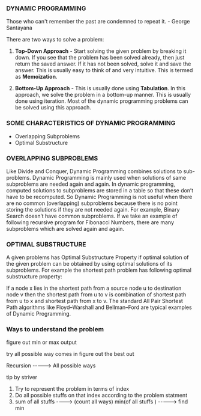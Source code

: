 ### DYNAMIC PROGRAMMING

Those who can't remember the past are condemned to repeat it. - George Santayana

There are two ways to solve a problem:

1. **Top-Down Approach** - Start solving the given problem by breaking it down. If you see that the problem has been solved already, then just return the saved answer. If it has not been solved, solve it and save the answer. This is usually easy to think of and very intuitive. This is termed as **Memoization**.

2. **Bottom-Up Approach** - This is usually done using **Tabulation**. In this approach, we solve the problem in a bottom-up manner. This is usually done using iteration. Most of the dynamic programming problems can be solved using this approach.

### SOME CHARACTERISTICS OF DYNAMIC PROGRAMMING

- Overlapping Subproblems
- Optimal Substructure

### OVERLAPPING SUBPROBLEMS

Like Divide and Conquer, Dynamic Programming combines solutions to sub-problems. Dynamic Programming is mainly used when solutions of same subproblems are needed again and again. In dynamic programming, computed solutions to subproblems are stored in a table so that these don’t have to be recomputed. So Dynamic Programming is not useful when there are no common (overlapping) subproblems because there is no point storing the solutions if they are not needed again. For example, Binary Search doesn’t have common subproblems. If we take an example of following recursive program for Fibonacci Numbers, there are many subproblems which are solved again and again.

### OPTIMAL SUBSTRUCTURE

A given problems has Optimal Substructure Property if optimal solution of the given problem can be obtained by using optimal solutions of its subproblems. For example the shortest path problem has following optimal substructure property:

If a node x lies in the shortest path from a source node u to destination node v then the shortest path from u to v is combination of shortest path from u to x and shortest path from x to v. The standard All Pair Shortest Path algorithms like Floyd–Warshall and Bellman–Ford are typical examples of Dynamic Programming.

### Ways to understand the problem

figure out
min or max output

try all possible way comes in
figure out the best out

Recursion -----> All possible ways

tip by striver

1. Try to represent the problem in terms of index
2. Do all possible stuffs on that index according to the problem statment
3. sum of all stuffs ----> (count all ways)
   min(of all stuffs ) -----> find min
